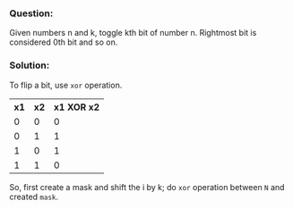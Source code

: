 ### Question:

Given numbers n and k, toggle kth bit of number n. Rightmost bit is considered 0th bit and so on.

### Solution:

To flip a bit, use `xor` operation.

<table>
  <tr>
    <th>x1</th>
    <th>x2</th>
    <th>x1 XOR x2</th>
  </tr>
  <tr>
    <td>0</td>
    <td>0</td>
    <td>0</td>
  </tr>
  <tr>
    <td>0</td>
    <td>1</td>
    <td>1</td>
  </tr>
  <tr>
    <td>1</td>
    <td>0</td>
    <td>1</td>
  </tr>
  <tr>
    <td>1</td>
    <td>1</td>
    <td>0</td>
  </tr>
</table>


So, first create a mask and shift the i by k; do `xor` operation between `N` and created `mask`.
